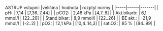 <div class="w3-row">
<div class="w3-half">

ASTRUP vstupní:
|veličina | hodnota | rozptyl normy |
|-----|------|-------|
| pH: |  7,14 | [7,36..7,44] |
| pCO2: | 2,48 kPa | [4,7..6] |
| Akt.bikarb: | 6,1 mmol/l | [22..26] |
| Stand.bikar: | 8,9 mmol/l | [22..26] |
| BE akt.: |  -21,9 mmol/l | [-2..2] |
| pO2: | 12,1 kPa | [10,4..14,3] |
| sat.O2: | 95 % | [94..99] |


</div>
<div class="w3-half">

<bdl-sachart fromid="idfmi" refindex="9,3" convertors="1,1,0;1,133.322" pH="7.14" pCO2="18.75" width="600" height="600"></bdl-sachart> 


</div>
</div>